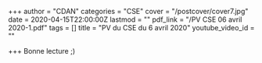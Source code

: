 +++
author = "CDAN"
categories = "CSE"
cover = "/postcover/cover7.jpg"
date = 2020-04-15T22:00:00Z
lastmod = ""
pdf_link = "/PV CSE 06 avril 2020-1.pdf"
tags = []
title = "PV du CSE du 6 avril 2020"
youtube_video_id = ""

+++
Bonne lecture ;)